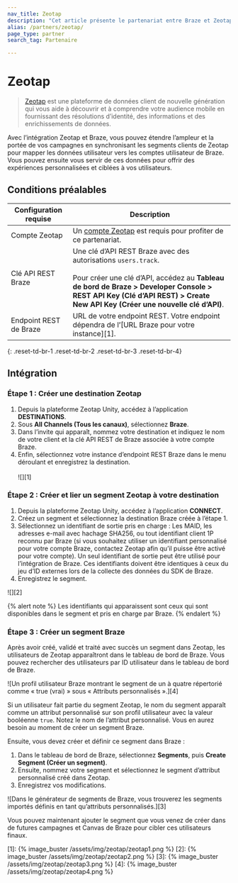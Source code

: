 ```yaml
---
nav_title: Zeotap
description: "Cet article présente le partenariat entre Braze et Zeotap, une plateforme de données client de nouvelle génération qui fournit des résolutions d’identité, des informations et des enrichissements."
alias: /partners/zeotap/
page_type: partner
search_tag: Partenaire

---
```


# Zeotap

> [Zeotap](https://zeotap.com/) est une plateforme de données client de nouvelle génération qui vous aide à découvrir et à comprendre votre audience mobile en fournissant des résolutions d’identité, des informations et des enrichissements de données.

Avec l’intégration Zeotap et Braze, vous pouvez étendre l’ampleur et la portée de vos campagnes en synchronisant les segments clients de Zeotap pour mapper les données utilisateur vers les comptes utilisateur de Braze. Vous pouvez ensuite vous servir de ces données pour offrir des expériences personnalisées et ciblées à vos utilisateurs.

## Conditions préalables

| Configuration requise | Description |
| --- | --- |
|Compte Zeotap | Un [compte Zeotap](https://zeotap.com/) est requis pour profiter de ce partenariat. |
| Clé API REST Braze | Une clé d’API REST Braze avec des autorisations `users.track`. <br><br> Pour créer une clé d’API, accédez au **Tableau de bord de Braze > Developer Console > REST API Key (Clé d’API REST) > Create New API Key (Créer une nouvelle clé d’API)**. |
| Endpoint REST de Braze  | URL de votre endpoint REST. Votre endpoint dépendra de l’[URL Braze pour votre instance][1]. |
{: .reset-td-br-1 .reset-td-br-2 .reset-td-br-3 .reset-td-br-4}

## Intégration

### Étape 1 : Créer une destination Zeotap

1. Depuis la plateforme Zeotap Unity, accédez à l’application **DESTINATIONS**.
2. Sous **All Channels (Tous les canaux)**, sélectionnez **Braze**.
3. Dans l’invite qui apparaît, nommez votre destination et indiquez le nom de votre client et la clé API REST de Braze associée à votre compte Braze.
4. Enfin, sélectionnez votre instance d’endpoint REST Braze dans le menu déroulant et enregistrez la destination.  <br><br>![][1]

### Étape 2 : Créer et lier un segment Zeotap à votre destination 
 
1. Depuis la plateforme Zeotap Unity, accédez à l’application **CONNECT**.
2. Créez un segment et sélectionnez la destination Braze créée à l’étape 1.
3. Sélectionnez un identifiant de sortie pris en charge : Les MAID, les adresses e-mail avec hachage SHA256, ou tout identifiant client 1P reconnu par Braze (si vous souhaitez utiliser un identifiant personnalisé pour votre compte Braze, contactez Zeotap afin qu’il puisse être activé pour votre compte). Un seul identifiant de sortie peut être utilisé pour l’intégration de Braze. Ces identifiants doivent être identiques à ceux du jeu d’ID externes lors de la collecte des données du SDK de Braze.
4. Enregistrez le segment.

![][2]

{% alert note %}
Les identifiants qui apparaissent sont ceux qui sont disponibles dans le segment et pris en charge par Braze.
{% endalert %}

### Étape 3 : Créer un segment Braze

Après avoir créé, validé et traité avec succès un segment dans Zeotap, les utilisateurs de Zeotap apparaîtront dans le tableau de bord de Braze. Vous pouvez rechercher des utilisateurs par ID utilisateur dans le tableau de bord de Braze. 

![Un profil utilisateur Braze montrant le segment de un à quatre répertorié comme « true (vrai) » sous « Attributs personnalisés ».][4]

Si un utilisateur fait partie du segment Zeotap, le nom du segment apparaît comme un attribut personnalisé sur son profil utilisateur avec la valeur booléenne `true`. Notez le nom de l’attribut personnalisé. Vous en aurez besoin au moment de créer un segment Braze. 

Ensuite, vous devez créer et définir ce segment dans Braze :
1. Dans le tableau de bord de Braze, sélectionnez **Segments**, puis **Create Segment (Créer un segment)**.
2. Ensuite, nommez votre segment et sélectionnez le segment d’attribut personnalisé créé dans Zeotap.
3. Enregistrez vos modifications. 

![Dans le générateur de segments de Braze, vous trouverez les segments importés définis en tant qu’attributs personnalisés.][3]

Vous pouvez maintenant ajouter le segment que vous venez de créer dans de futures campagnes et Canvas de Braze pour cibler ces utilisateurs finaux. 

[1]: {% image_buster /assets/img/zeotap/zeotap1.png %}
[2]: {% image_buster /assets/img/zeotap/zeotap2.png %}
[3]: {% image_buster /assets/img/zeotap/zeotap3.png %}
[4]: {% image_buster /assets/img/zeotap/zeotap4.png %}
